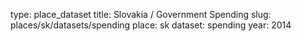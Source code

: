 type: place_dataset
title: Slovakia / Government Spending
slug: places/sk/datasets/spending
place: sk
dataset: spending
year: 2014
